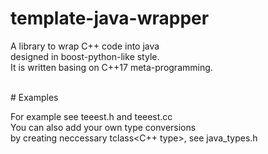 # template-java-wrapper

A library to wrap C++ code into java<br/>
designed in boost-python-like style.<br/>
It is written basing on C++17 meta-programming.

<br/>
# Examples

For example see teeest.h and teeest.cc<br/>
You can also add your own type conversions<br/>
by creating neccessary tclass<C++ type>, see java_types.h

